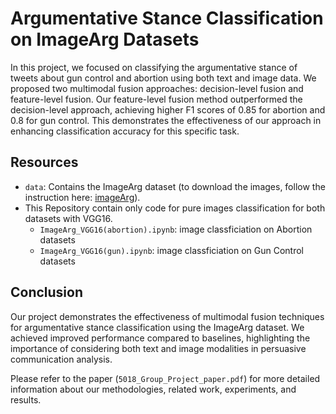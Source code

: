 # Argumentative Stance Classification on ImageArg Datasets

In this project, we focused on classifying the argumentative stance of tweets about gun control and abortion using both text and image data. We proposed two multimodal fusion approaches: decision-level fusion and feature-level fusion. Our feature-level fusion method outperformed the decision-level approach, achieving higher F1 scores of 0.85 for abortion and 0.8 for gun control. This demonstrates the effectiveness of our approach in enhancing classification accuracy for this specific task.


## Resources
- `data`: Contains the ImageArg dataset (to download the images, follow the instruction here: [imageArg](https://imagearg.github.io)).
- This Repository contain only code for pure images classification for both datasets with VGG16.
  - `ImageArg_VGG16(abortion).ipynb`: image classficiation on Abortion datasets
  - `ImageArg_VGG16(gun).ipynb`: image classficiation on Gun Control datasets


## Conclusion
Our project demonstrates the effectiveness of multimodal fusion techniques for argumentative stance classification using the ImageArg dataset. We achieved improved performance compared to baselines, highlighting the importance of considering both text and image modalities in persuasive communication analysis.

Please refer to the paper (`5018_Group_Project_paper.pdf`) for more detailed information about our methodologies, related work, experiments, and results.
